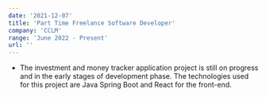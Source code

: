 ```yaml
---
date: '2021-12-07'
title: 'Part Time Freelance Software Developer'
company: 'CCLM'
range: 'June 2022 - Present'
url: ''
---
```


- The investment and money tracker application project is still on progress and in the early stages of development phase. The technologies used for this project are Java Spring Boot and React for the front-end.  
